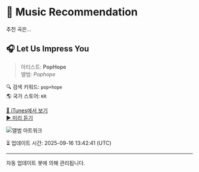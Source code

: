 
# 🎵 Music Recommendation

추천 곡은...

## 🎧 Let Us Impress You  
> 아티스트: **PopHope**  
> 앨범: _Pophope_  

🔍 검색 키워드: `pop+hope`  
🌎 국가 스토어: `KR`

[🔗 iTunes에서 보기](https://music.apple.com/kr/album/let-us-impress-you/1486765112?i=1486765397&uo=4)  
[▶️ 미리 듣기](https://audio-ssl.itunes.apple.com/itunes-assets/AudioPreview113/v4/77/8d/73/778d7325-b4d3-41a4-e644-767f48257735/mzaf_7757052931326943313.plus.aac.p.m4a)

![앨범 아트워크](https://is1-ssl.mzstatic.com/image/thumb/Music123/v4/12/81/2a/12812a33-c8d4-06b2-e8a8-4a8e4c457c98/7321170036693.png/100x100bb.jpg)

⏳ 업데이트 시간: 2025-09-16 13:42:41 (UTC)

---
자동 업데이트 봇에 의해 관리됩니다.
